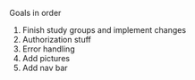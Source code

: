 Goals in order

1. Finish study groups and implement changes
2. Authorization stuff
3. Error handling
4. Add pictures
5. Add nav bar